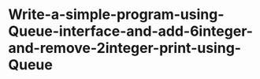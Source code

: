 # Write-a-simple-program-using-Queue-interface-and-add-6integer-and-remove-2integer-print-using-Queue